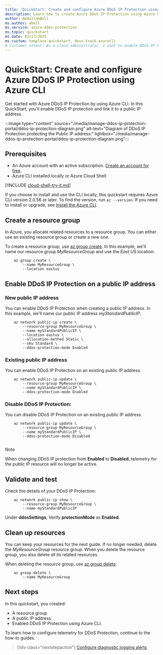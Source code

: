 ```yaml
---
title: 'QuickStart: Create and configure Azure DDoS IP Protection using Azure CLI'
description: Learn how to create Azure DDoS IP Protection using Azure CLI
author: AbdullahBell
ms.author: abell
ms.service: azure-ddos-protection
ms.topic: quickstart
ms.date: 03/17/2025
ms.custom: template-quickstart, devx-track-azurecli
# Customer intent: As a cloud administrator, I want to enable DDoS IP Protection on a public IP address using the CLI, so that I can enhance the security of my applications against distributed denial-of-service attacks.
---
```


# QuickStart: Create and configure Azure DDoS IP Protection using Azure CLI

Get started with Azure DDoS IP Protection by using Azure CLI.
In this QuickStart, you'll enable DDoS IP protection and link it to a public IP address.

:::image type="content" source="./media/manage-ddos-ip-protection-portal/ddos-ip-protection-diagram.png" alt-text="Diagram of DDoS IP Protection protecting the Public IP address." lightbox="./media/manage-ddos-ip-protection-portal/ddos-ip-protection-diagram.png":::

## Prerequisites

- An Azure account with an active subscription. [Create an account for free](https://azure.microsoft.com/free/?WT.mc_id=A261C142F).
- Azure CLI installed locally or Azure Cloud Shell

[!INCLUDE [cloud-shell-try-it.md](~/reusable-content/ce-skilling/azure/includes/cloud-shell-try-it.md)]

If you choose to install and use the CLI locally, this quickstart requires Azure CLI version 2.0.56 or later. To find the version, run `az --version`. If you need to install or upgrade, see [Install the Azure CLI]( /cli/azure/install-azure-cli).


## Create a resource group

In Azure, you allocate related resources to a resource group. You can either use an existing resource group or create a new one.

To create a resource group, use [az group create](/cli/azure/group#az-group-create). In this example, we'll name our resource group _MyResourceGroup_ and use the _East US_ location:

```azurecli-interactive
    az group create \
        --name MyResourceGroup \
        --location eastus
```

## Enable DDoS IP Protection on a public IP address

### New public IP address

You can enable DDoS IP Protection when creating a public IP address. In this example, we'll name our public IP address _myStandardPublicIP_: 

```azurecli-interactive
    az network public-ip create \
        --resource-group MyResourceGroup \
        --name myStandardPublicIP \
        --location eastus \
        --allocation-method Static \
        --sku Standard \
        --ddos-protection-mode Enabled
```

### Existing public IP address

You can enable DDoS IP Protection on an existing public IP address.

```azurecli-interactive
    az network public-ip update \
        --resource-group MyResourceGroup \
        --name myStandardPublicIP \
        --ddos-protection-mode Enabled
```

### Disable DDoS IP Protection:

You can disable DDoS IP Protection on an existing public IP address.

```azurecli-interactive
    az network public-ip update \
        --resource-group MyResourceGroup \
        --name myStandardPublicIP \
        --ddos-protection-mode Disabled 
    
```
>[!Note]
> When changing DDoS IP protection from **Enabled** to **Disabled**, telemetry for the public IP resource will no longer be active.

## Validate and test

Check the details of your DDoS IP Protection:

```azurecli-interactive
    az network public-ip show \
        --resource-group MyResourceGroup \
        --name myStandardPublicIP
```

Under **ddosSettings**, Verify **protectionMode** as **Enabled**.

## Clean up resources

You can keep your resources for the next guide. If no longer needed, delete the _MyResourceGroup_ resource group. When you delete the resource group, you also delete all its related resources.

When deleting the resource group, use [az group delete](/cli/azure/group#az-group-delete):

```azurecli-interactive
    az group delete \
        --name MyResourceGroup 
```

## Next steps

In this quickstart, you created:
* A resource group 
* A public IP address 
* Enabled DDoS IP Protection using Azure CLI.

To learn how to configure telemetry for DDoS Protection, continue to the how-to guides.

> [!div class="nextstepaction"]
> [Configure diagnostic logging alerts](ddos-diagnostic-alert-templates.md)
